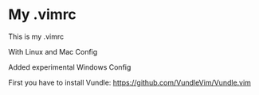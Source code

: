 # My .vimrc

This is my .vimrc 

With Linux and Mac Config

Added experimental Windows Config

First you have to install Vundle: https://github.com/VundleVim/Vundle.vim
